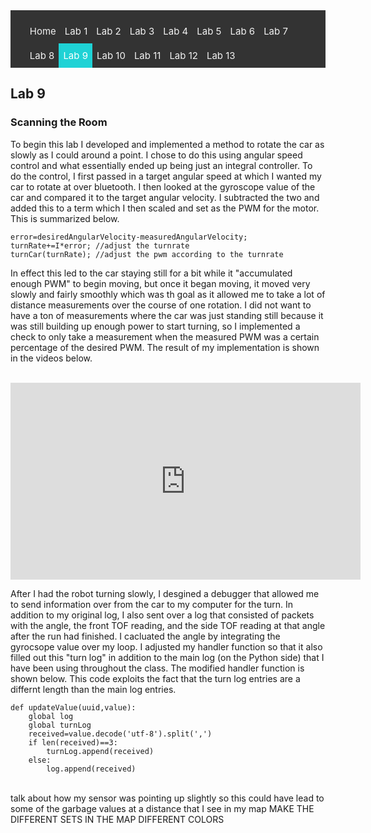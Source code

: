 <!-- # ECE 5960 -->
<style>
.topnav {
  background-color: #333;
  overflow: hidden;
}

/* Style the links inside the navigation bar */
.topnav a {
  float: left;
  color: #f2f2f2;
  text-align: center;
  padding: 10px 7px;
  text-decoration: none;
  font-size: 15px;
}

/* Change the color of links on hover */
.topnav a:hover {
  background-color: #ddd;
  color: black;
}

/* Add a color to the active/current link */
.topnav a.active {
  background-color: #1FD2D5;
  color: white;
}
</style>

<div class="topnav">
  <ul>
  <a href="/">Home</a>
  <a href="/lab1"> Lab 1 </a>
  <a href="/lab2">Lab 2</a>
  <a href="/lab3"> Lab 3</a>
  <a href="/lab4">Lab 4</a>
  <a href="/lab5">Lab 5</a>
  <a href="/lab6">Lab 6</a>
  <a href="/lab7">Lab 7</a>
  <a href="/lab8">Lab 8</a>
  <a class="active" href="/lab9">Lab 9</a>
  <a href="/lab10">Lab 10</a>
  <a href="/lab11">Lab 11</a>
  <a href="/lab12">Lab 12</a>
  <a href="/lab13">Lab 13</a>
  </ul>
</div>

## Lab 9

### Scanning the Room
To begin this lab I developed and implemented a method to rotate the car as slowly as I could around a point. I chose to do this using angular speed control and what essentially ended up being just an integral controller. To do the control, I first passed in a target angular speed at which I wanted my car to rotate at over bluetooth. I then looked at the gyroscope value of the car and compared it to the target angular velocity. I subtracted the two and added this to a term which I then scaled and set as the PWM for the motor. This is summarized below.
```
error=desiredAngularVelocity-measuredAngularVelocity;
turnRate+=I*error; //adjust the turnrate
turnCar(turnRate); //adjust the pwm according to the turnrate
```
In effect this led to the car staying still for a bit while it "accumulated enough PWM" to begin moving, but once it began moving, it moved very slowly and fairly smoothly which was th goal as it allowed me to take a lot of distance measurements over the course of one rotation. I did not want to have a ton of measurements where the car was just standing still because it was still building up enough power to start turning, so I implemented a check to only take a measurement when the measured PWM was a certain percentage of the desired PWM. The result of my implementation is shown in the videos below.

<br>
<iframe width="560" height="315" src="https://www.youtube.com/embed/0JP0QGb3b7w" title="YouTube video player" frameborder="0" allow="accelerometer; autoplay; clipboard-write; encrypted-media; gyroscope; picture-in-picture" allowfullscreen></iframe>
<br>

After I had the robot turning slowly, I desgined a debugger that allowed me to send information over from the car to my computer for the turn. In addition to my original log, I also sent over a log that consisted of packets with the angle, the front TOF reading, and the side TOF reading at that angle after the run had finished. I cacluated the angle by integrating the gyrocsope value over my loop. I adjusted my handler function so that it also filled out this "turn log" in addition to the main log (on the Python side) that I have been using throughout the class. The modified handler function is shown below. This code exploits the fact that the turn log entries are a differnt length than the main log entries.
```
def updateValue(uuid,value):
    global log
    global turnLog
    received=value.decode('utf-8').split(',')
    if len(received)==3:
        turnLog.append(received)
    else:
        log.append(received)
```

<br>
talk about how my sensor was pointing up slightly so this could have lead to some of the garbage values at a distance that I see in my map
MAKE THE DIFFERENT SETS IN THE MAP DIFFERENT COLORS
